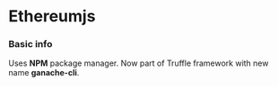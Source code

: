 # Ethereumjs
### Basic info
Uses **NPM** package manager. Now part of Truffle framework with new name **ganache-cli**.